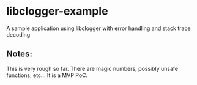 # libclogger-example
A sample application using libclogger with error handling and stack trace decoding

## Notes:
This is very rough so far. There are magic numbers, possibly unsafe functions, etc... It is a MVP PoC. 
